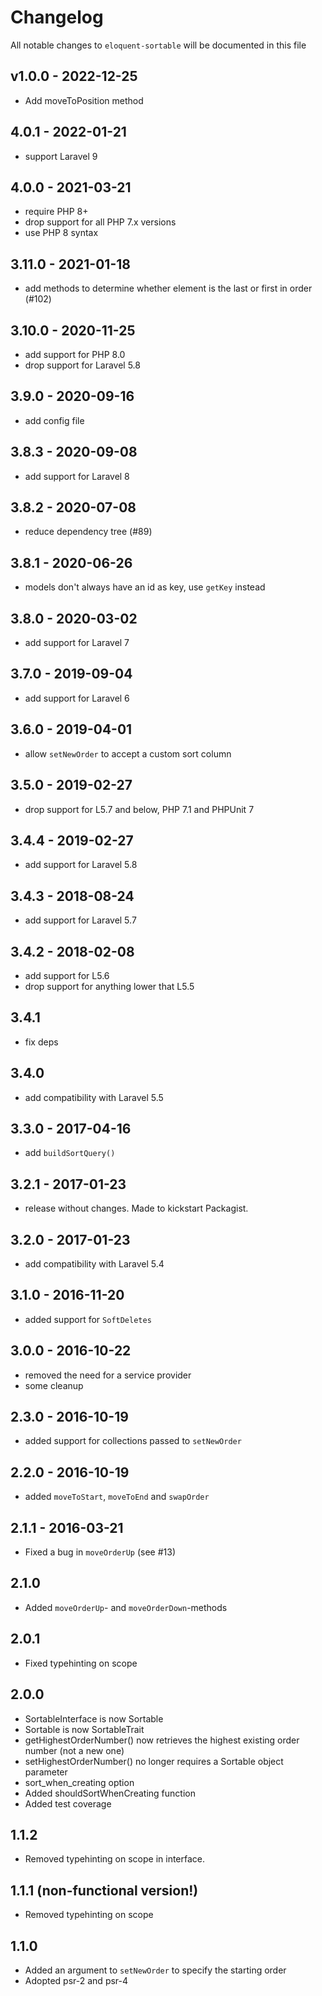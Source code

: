 # Changelog

All notable changes to `eloquent-sortable` will be documented in this file

## v1.0.0 - 2022-12-25

- Add moveToPosition method

## 4.0.1 - 2022-01-21

- support Laravel 9

## 4.0.0 - 2021-03-21

- require PHP 8+
- drop support for all PHP 7.x versions
- use PHP 8 syntax

## 3.11.0 - 2021-01-18

- add methods to determine whether element is the last or first in order (#102)

## 3.10.0 - 2020-11-25

- add support for PHP 8.0
- drop support for Laravel 5.8

## 3.9.0 - 2020-09-16

- add config file

## 3.8.3 - 2020-09-08

- add support for Laravel 8

## 3.8.2 - 2020-07-08

- reduce dependency tree (#89)

## 3.8.1 - 2020-06-26

- models don't always have an id as key, use `getKey` instead

## 3.8.0 - 2020-03-02

- add support for Laravel 7

## 3.7.0 - 2019-09-04

- add support for Laravel 6

## 3.6.0 - 2019-04-01

- allow `setNewOrder` to accept a custom sort column

## 3.5.0 - 2019-02-27

- drop support for L5.7 and below, PHP 7.1 and PHPUnit 7

## 3.4.4 - 2019-02-27

- add support for Laravel 5.8

## 3.4.3 - 2018-08-24

- add support for Laravel 5.7

## 3.4.2 - 2018-02-08

- add support for L5.6
- drop support for anything lower that L5.5

## 3.4.1

- fix deps

## 3.4.0

- add compatibility with Laravel 5.5

## 3.3.0 - 2017-04-16

- add `buildSortQuery()`

## 3.2.1 - 2017-01-23

- release without changes. Made to kickstart Packagist.

## 3.2.0 - 2017-01-23

- add compatibility with Laravel 5.4

## 3.1.0 - 2016-11-20

- added support for `SoftDeletes`

## 3.0.0 - 2016-10-22

- removed the need for a service provider
- some cleanup

## 2.3.0 - 2016-10-19

- added support for collections passed to `setNewOrder`

## 2.2.0 - 2016-10-19

- added `moveToStart`, `moveToEnd` and `swapOrder`

## 2.1.1 - 2016-03-21

- Fixed a bug in `moveOrderUp` (see #13)

## 2.1.0

- Added `moveOrderUp`- and `moveOrderDown`-methods

## 2.0.1

- Fixed typehinting on scope

## 2.0.0

- SortableInterface is now Sortable
- Sortable is now SortableTrait
- getHighestOrderNumber() now retrieves the highest existing order number (not a new one)
- setHighestOrderNumber() no longer requires a Sortable object parameter
- sort_when_creating option
- Added shouldSortWhenCreating function
- Added test coverage

## 1.1.2

- Removed typehinting on scope in interface.

## 1.1.1 (non-functional version!)

- Removed typehinting on scope

## 1.1.0

- Added an argument to `setNewOrder` to specify the starting order
- Adopted psr-2 and psr-4
